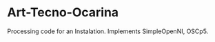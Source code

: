 Art-Tecno-Ocarina
=================

Processing code for an Instalation. Implements SimpleOpenNI, OSCp5.